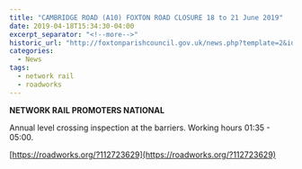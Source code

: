 ```yaml
---
title: "CAMBRIDGE ROAD (A10) FOXTON ROAD CLOSURE 18 to 21 June 2019"
date: 2019-04-18T15:34:30-04:00
excerpt_separator: "<!--more-->"
historic_url: "http://foxtonparishcouncil.gov.uk/news.php?template=2&id=669"
categories:
  - News
tags:
  - network rail
  - roadworks
---
```


**NETWORK RAIL PROMOTERS NATIONAL**

<!--more-->

Annual level crossing inspection at the barriers. Working hours 01:35 - 05:00.

[https://roadworks.org/?112723629](https://roadworks.org/?112723629)